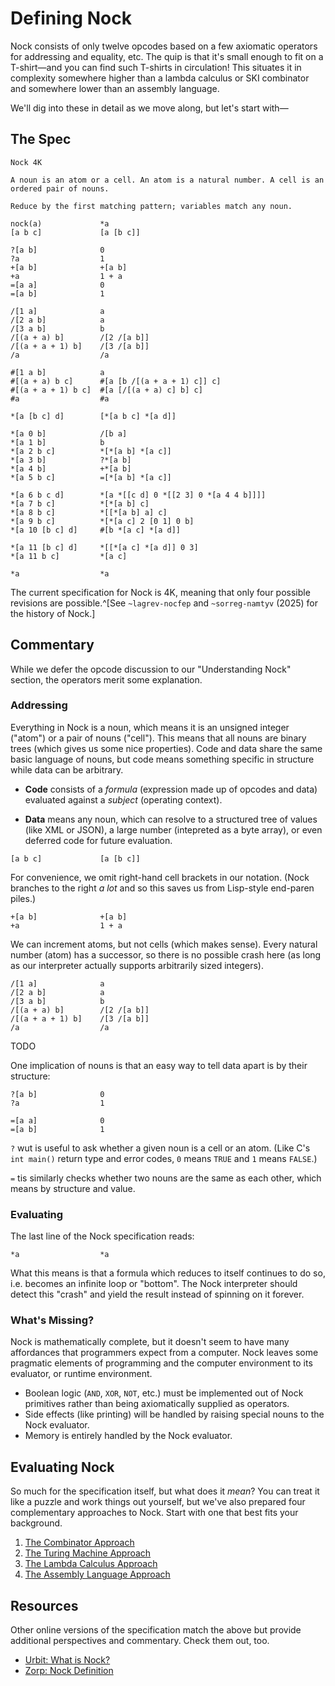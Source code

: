 # Defining Nock

Nock consists of only twelve opcodes based on a few axiomatic operators for addressing and equality, etc.  The quip is that it's small enough to fit on a T-shirt—and you can find such T-shirts in circulation!  This situates it in complexity somewhere higher than a lambda calculus or SKI combinator and somewhere lower than an assembly language.

We'll dig into these in detail as we move along, but let's start with—

##  The Spec

```
Nock 4K

A noun is an atom or a cell. An atom is a natural number. A cell is an ordered pair of nouns.

Reduce by the first matching pattern; variables match any noun.

nock(a)             *a
[a b c]             [a [b c]]

?[a b]              0
?a                  1
+[a b]              +[a b]
+a                  1 + a
=[a a]              0
=[a b]              1

/[1 a]              a
/[2 a b]            a
/[3 a b]            b
/[(a + a) b]        /[2 /[a b]]
/[(a + a + 1) b]    /[3 /[a b]]
/a                  /a

#[1 a b]            a
#[(a + a) b c]      #[a [b /[(a + a + 1) c]] c]
#[(a + a + 1) b c]  #[a [/[(a + a) c] b] c]
#a                  #a

*[a [b c] d]        [*[a b c] *[a d]]

*[a 0 b]            /[b a]
*[a 1 b]            b
*[a 2 b c]          *[*[a b] *[a c]]
*[a 3 b]            ?*[a b]
*[a 4 b]            +*[a b]
*[a 5 b c]          =[*[a b] *[a c]]

*[a 6 b c d]        *[a *[[c d] 0 *[[2 3] 0 *[a 4 4 b]]]]
*[a 7 b c]          *[*[a b] c]
*[a 8 b c]          *[[*[a b] a] c]
*[a 9 b c]          *[*[a c] 2 [0 1] 0 b]
*[a 10 [b c] d]     #[b *[a c] *[a d]]

*[a 11 [b c] d]     *[[*[a c] *[a d]] 0 3]
*[a 11 b c]         *[a c]

*a                  *a
```

The current specification for Nock is 4K, meaning that only four possible revisions are possible.^[See `~lagrev-nocfep` and `~sorreg-namtyv` (2025) for the history of Nock.]


## Commentary

While we defer the opcode discussion to our "Understanding Nock" section, the operators merit some explanation.

### Addressing

Everything in Nock is a noun, which means it is an unsigned integer ("atom") or a pair of nouns ("cell").  This means that all nouns are binary trees (which gives us some nice properties).  Code and data share the same basic language of nouns, but code means something specific in structure while data can be arbitrary.

* **Code** consists of a _formula_ (expression made up of opcodes and data) evaluated against a _subject_ (operating context).

* **Data** means any noun, which can resolve to a structured tree of values (like XML or JSON), a large number (intepreted as a byte array), or even deferred code for future evaluation.

```
[a b c]             [a [b c]]
```

For convenience, we omit right-hand cell brackets in our notation.  (Nock branches to the right _a lot_ and so this saves us from Lisp-style end-paren piles.)

```
+[a b]              +[a b]
+a                  1 + a
```

We can increment atoms, but not cells (which makes sense).  Every natural number (atom) has a successor, so there is no possible crash here (as long as our interpreter actually supports arbitrarily sized integers).

```
/[1 a]              a
/[2 a b]            a
/[3 a b]            b
/[(a + a) b]        /[2 /[a b]]
/[(a + a + 1) b]    /[3 /[a b]]
/a                  /a
```

TODO

One implication of nouns is that an easy way to tell data apart is by their structure:

```
?[a b]              0
?a                  1

=[a a]              0
=[a b]              1
```

`?` wut is useful to ask whether a given noun is a cell or an atom.  (Like C's `int main()` return type and error codes, `0` means `TRUE` and `1` means `FALSE`.)

`=` tis similarly checks whether two nouns are the same as each other, which means by structure and value.

### Evaluating

The last line of the Nock specification reads:

```
*a                  *a
```

What this means is that a formula which reduces to itself continues to do so, i.e. becomes an infinite loop or "bottom".  The Nock interpreter should detect this "crash" and yield the result instead of spinning on it forever.

### What's Missing?

Nock is mathematically complete, but it doesn't seem to have many affordances that programmers expect from a computer.  Nock leaves some pragmatic elements of programming and the computer environment to its evaluator, or runtime environment.

- Boolean logic (`AND`, `XOR`, `NOT`, etc.) must be implemented out of Nock primitives rather than being axiomatically supplied as operators.
- Side effects (like printing) will be handled by raising special nouns to the Nock evaluator.
- Memory is entirely handled by the Nock evaluator.


## Evaluating Nock

So much for the specification itself, but what does it _mean_?  You can treat it like a puzzle and work things out yourself, but we've also prepared four complementary approaches to Nock.  Start with one that best fits your background.

1. [The Combinator Approach](../understanding/combinator-approach.ipynb)
2. [The Turing Machine Approach](../understanding/turing-machine-approach.ipynb)
3. [The Lambda Calculus Approach](../understanding/lambda-approach.ipynb)
4. [The Assembly Language Approach](../understanding/assembly-language-approach.ipynb)


## Resources

Other online versions of the specification match the above but provide additional perspectives and commentary.  Check them out, too.

- [Urbit:  What is Nock?](https://docs.urbit.org/nock/what-is-nock)
- [Zorp:  Nock Definition](https://zorp.io/nock/)
